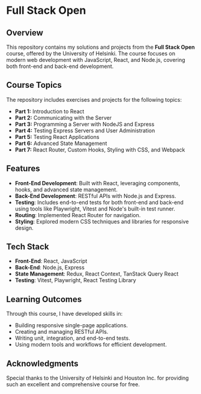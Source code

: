 # Full Stack Open

## Overview
This repository contains my solutions and projects from the **Full Stack Open** course, offered by the University of Helsinki. The course focuses on modern web development with JavaScript, React, and Node.js, covering both front-end and back-end development.

## Course Topics
The repository includes exercises and projects for the following topics:
- **Part 1:** Introduction to React
- **Part 2:** Communicating with the Server
- **Part 3:** Programming a Server with NodeJS and Express
- **Part 4:** Testing Express Servers and User Administration
- **Part 5:** Testing React Applications
- **Part 6:** Advanced State Management
- **Part 7:** React Router, Custom Hooks, Styling with CSS, and Webpack

## Features
- **Front-End Development**: Built with React, leveraging components, hooks, and advanced state management.
- **Back-End Development**: RESTful APIs with Node.js and Express.
- **Testing**: Includes end-to-end tests for both front-end and back-end using tools like Playwright, Vitest and Node's built-in test runner.
- **Routing**: Implemented React Router for navigation.
- **Styling**: Explored modern CSS techniques and libraries for responsive design.

## Tech Stack
- **Front-End**: React, JavaScript
- **Back-End**: Node.js, Express
- **State Management**: Redux, React Context, TanStack Query React
- **Testing**: Vitest, Playwright, React Testing Library

## Learning Outcomes
Through this course, I have developed skills in:
- Building responsive single-page applications.
- Creating and managing RESTful APIs.
- Writing unit, integration, and end-to-end tests.
- Using modern tools and workflows for efficient development.

## Acknowledgments
Special thanks to the University of Helsinki and Houston Inc. for providing such an excellent and comprehensive course for free.
